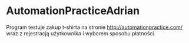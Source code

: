 # AutomationPracticeAdrian
Program testuje zakup t-shirta na stronie http://automationpractice.com/ wraz z rejestracją użytkownika
i wyborem sposobu płatności.
